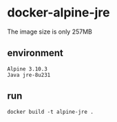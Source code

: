 # docker-alpine-jre
The image size is only 257MB

## environment
```
Alpine 3.10.3
Java jre-8u231
```

## run
```
docker build -t alpine-jre .
```


